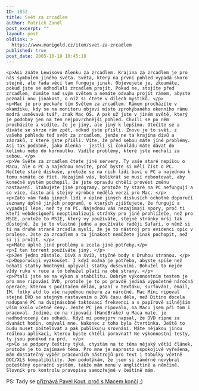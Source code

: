 ```yaml
---
ID: 1852
title: Svět za zrcadlem
author: Patrick Zandl
post_excerpt: ""
layout: post
oldlink: >
  https://www.marigold.cz/item/svet-za-zrcadlem
published: true
post_date: 2005-10-19 10:45:19
---
```

	<p>Asi znáte Lewisovu Alenku za zrcadlem. Krajina za zrcadlem je pro nás symbolem jiného světa. Světa, který na první pohled vypadá skoro stejně, ale řada věcí tam funguje jinak. Objevujete je, zkoumáte, pokud jste se odhodlali zrcadlem projít. Pokud ne, stojíte před zrcadlem, dumáte nad svým světem a nemáte odvahu projít rámem, abyste poznali onu jinakost, o níž si čtete v dílech mystiků. </p>
	<p>Mac je pro peckaře tím Světem za zrcadlem. Rámem procházíte v okamžiku, kdy se na monitoru objeví místo zprohýbaného okenního rámu modrá usměvavá tvář, znak Mac OS. A pak už jste v jiném světě, který je podobný jen na ten nejpovrchnější pohled. Chvíli se po něm procházíte a vidíte, že je jiný, ale jiný k lepšímu. Otočíte se a díváte se skrze rám zpět, odkud jste přišli. Znovu je to svět, z vašeho pohledu teď svět za zrcadlem, jenže ne ta krajina divů a zázraků, z které jste přišli. Víte, že před sebou máte jíné problémy.  Asi tak podobně, jako Alenka - jestli si čokoládu máte dávat do kelímku nebo do kornoutku. Vidíte problémy, které jste nechali za sebou. </p>
	<p>Ve Světe za zrcadlem čtete jiné servery. Ty vaše staré nepíšou o Macu, ale o PC a najednou nevíte, proč byste si měli číst o PC. Nečtete staré diskuse, protože se na nich lidi baví o PC a najednou k tomu nemáte co říct. Nezajímá vás, kolikrát se musí rebootovat, aby konečně systém pochopil, že jste opravdu chtěli provést změnu nastavení. Stahujete jiné programy, protože ty staré na PC nefungují a co více, často ani stejný výrobce nedělá verzi pro Mac. </p>
	<p>Zato vám řada jiných lidí v úplně jiných diskusích ochotně doporučí seznamy úplně jiných programů, o kterých zjišťujete, že fungují a vypadají lépe, než ty na PC. Najednou vás nezajímají spory, proč ti kteří webdesigneři neoptimalizují stránky pro jiné prohlížeče, než pro MSIE, protože to MSIE, který vy používáte, stejně stránky mrší tak důstojně, že je to vlastně jedno a používáte raději Safari, o němž si ti na druhé straně zrcadla myslí, že je to nástroj pro evidenci opic v pralese. Jste za zrcadlem a tu jinakost nemůžete jinak pochopit, než si ji prožít. </p>
	<p>Máte úplně jiné problémy a zcela jiné potřeby.</p>
	<p>I ten torrent používáte jiný. </p>
	<p>Jen jedno zůstalo. DivX a XviD, styčné body s Druhou stranou. </p>
	<p>Doporučuji vyzkoušet. I když možná je potřeba, abyste spíše než bohatí statky hmotnými oplývali statky duševními. Bohužel to nejde vždy ruku v ruce a to bohužel platí na obě strany. </p>
	<p>Ptali jste se na výkon a stabilitu. Dobrým výkonnostním testem je pro mne ripování DVD, protože je to po pravdě jediná výpočetně náročná operace, kterou s počítačem dělám, psaní v texťáku, surfování, email, IM, fotky atd to vše najednou neberu za náročné. Mac Mini ripoval stejné DVD se stejným nastavením o 20% času déle, než Ditino docela nadupané PC na dvojnásobné taktovací frekvenci a s papírově silnějším vším okolo včetně ceny. Jenže PC jen ripovalo, na Macu jsem při tom i pracoval. Jediné, co na ripovači (HandBrake) u Maca mate, je nadhodnocený čas odhadu. Když mi ponejprv napsal, že DVD ripne za dvanáct hodin, omývali mne. Nakonec z toho byla čtvrtinka. Ještě to budu muset poštelovat a pak publikuju srovnání. Máte nějakou jinou reálnou aplikaci, kterou byste chtěli porovnat? Ne výkonnostní testy, ty jsou poněkud na prd.  </p>
	<p>Co se podpory češtiny týká, chystám na to téma nějaký větší článek, protože je to zajímavé téma. Pro mne je naprosto uspokojivě vyřešena, mám dostatečný výběr pracovních nástrojů pro text i tabulky včetně DOC/XLS kompatibility. Jen podotýkám, že jsem si záměrně nevybral počeštěný operační systém, takže mám menu v angličtině a němčině. Slovník pro kontrolu pravopisu samozřejmě v češtině mám.
</p>
<p>PS: Tady se <a href="http://www.chomat.net/articles/pavel-kout-jabka-po-krk">přiznává Pavel Kout, proč s Macem končí</a> ;) </p>